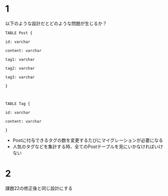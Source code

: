 # 1

以下のような設計だとどのような問題が生じるか？

```
TABLE Post {

id: varchar

content: varchar

tag1: varchar

tag2: varchar

tag3: varchar

}



TABLE Tag {

id: varchar

content: varchar

}
```

- Postに付与できるタグの数を変更するたびにマイグレーションが必要になる
- 人気のタグなどを集計する時、全てのPostテーブルを見にいかなければいけない

# 2 

課題22の修正後と同じ設計にする
